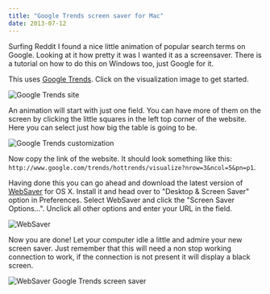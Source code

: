 ```yaml
---
title: "Google Trends screen saver for Mac"
date: 2013-07-12
---
```


Surfing Reddit I found a nice little animation of popular search terms on Google. Looking at it how pretty it was I wanted it as a screensaver. There is a tutorial on how to do this on Windows too, just Google for it.

This uses [Google Trends](http://www.google.com/trends/). Click on the visualization image to get started.

![Google Trends site](/screensaver-trends.png)

An animation will start with just one field. You can have more of them on the screen by clicking the little squares in the left top corner of the website. Here you can select just how big the table is going to be.

![Google Trends customization](/screensaver-customize.png)

Now copy the link of the website. It should look something like this: `http://www.google.com/trends/hottrends/visualize?nrow=3&ncol=5&pn=p1`.

Having done this you can go ahead and download the latest version of [WebSaver](https://code.google.com/p/websaver/) for OS X. Install it and head over to "Desktop & Screen Saver" option in Preferences. Select WebSaver and click the "Screen Saver Options...". Unclick all other options and enter your URL in the field.

![WebSaver](/screensaver-settings.png)

Now you are done! Let your computer idle a little and admire your new screen saver. Just remember that this will need a non stop working connection to work, if the connection is not present it will display a black screen.

![WebSaver Google Trends screen saver](/screensaver-done.png)
